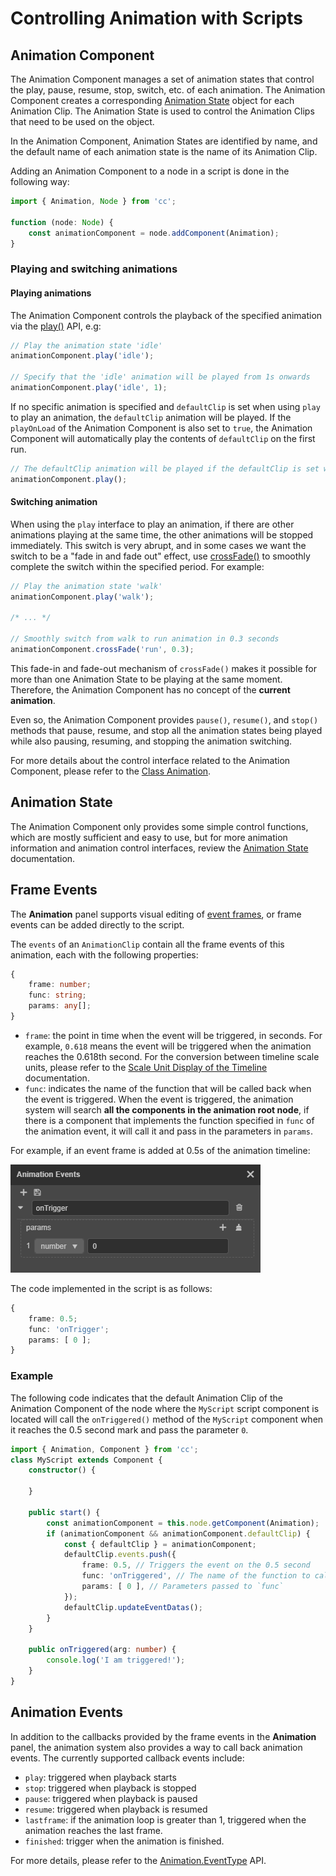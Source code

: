 # Controlling Animation with Scripts

## Animation Component

The Animation Component manages a set of animation states that control the play, pause, resume, stop, switch, etc. of each animation. The Animation Component creates a corresponding [Animation State](animation-state.md) object for each Animation Clip. The Animation State is used to control the Animation Clips that need to be used on the object.

In the Animation Component, Animation States are identified by name, and the default name of each animation state is the name of its Animation Clip.

Adding an Animation Component to a node in a script is done in the following way:

```ts
import { Animation, Node } from 'cc';

function (node: Node) {
    const animationComponent = node.addComponent(Animation);
}
```

### Playing and switching animations

#### Playing animations

The Animation Component controls the playback of the specified animation via the [play()](%__APIDOC__%/en/#/docs/3.3/en/animation/Class/Animation?id=play) API, e.g:

```ts
// Play the animation state 'idle'
animationComponent.play('idle');

// Specify that the 'idle' animation will be played from 1s onwards
animationComponent.play('idle', 1);
```

If no specific animation is specified and `defaultClip` is set when using `play` to play an animation, the `defaultClip` animation will be played. If the `playOnLoad` of the Animation Component is also set to `true`, the Animation Component will automatically play the contents of `defaultClip` on the first run.

```ts
// The defaultClip animation will be played if the defaultClip is set without specifying the animation to be played
animationComponent.play();
```

#### Switching animation

When using the `play` interface to play an animation, if there are other animations playing at the same time, the other animations will be stopped immediately. This switch is very abrupt, and in some cases we want the switch to be a "fade in and fade out" effect, use [crossFade()](%__APIDOC__%/en/#/docs/3.3/en/animation/Class/Animation?id=crossfade) to smoothly complete the switch within the specified period. For example:

```ts
// Play the animation state 'walk'
animationComponent.play('walk');

/* ... */

// Smoothly switch from walk to run animation in 0.3 seconds
animationComponent.crossFade('run', 0.3);
```

This fade-in and fade-out mechanism of `crossFade()` makes it possible for more than one Animation State to be playing at the same moment. Therefore, the Animation Component has no concept of the **current animation**.

Even so, the Animation Component provides `pause()`, `resume()`, and `stop()` methods that pause, resume, and stop all the animation states being played while also pausing, resuming, and stopping the animation switching.

For more details about the control interface related to the Animation Component, please refer to the [Class Animation](%__APIDOC__%/en/#/docs/3.3/en/animation/Class/Animation).

## Animation State

The Animation Component only provides some simple control functions, which are mostly sufficient and easy to use, but for more animation information and animation control interfaces, review the [Animation State](animation-state.md) documentation.

## Frame Events

The **Animation** panel supports visual editing of [event frames](animation-event.md), or frame events can be added directly to the script.

The `events` of an `AnimationClip` contain all the frame events of this animation, each with the following properties:

```ts
{
    frame: number;
    func: string;
    params: any[];
}
```

- `frame`: the point in time when the event will be triggered, in seconds. For example, `0.618` means the event will be triggered when the animation reaches the 0.618th second. For the conversion between timeline scale units, please refer to the [Scale Unit Display of the Timeline](animation-editor.md#scale-unit-display-of-the-timeline) documentation.
- `func`: indicates the name of the function that will be called back when the event is triggered. When the event is triggered, the animation system will search **all the components in the animation root node**, if there is a component that implements the function specified in `func` of the animation event, it will call it and pass in the parameters in `params`.

For example, if an event frame is added at 0.5s of the animation timeline:

![keyframe](./animation/keyframe.png)

The code implemented in the script is as follows:

```ts
{
    frame: 0.5;
    func: 'onTrigger';
    params: [ 0 ];
}
```

### Example

The following code indicates that the default Animation Clip of the Animation Component of the node where the `MyScript` script component is located will call the `onTriggered()` method of the `MyScript` component when it reaches the 0.5 second mark and pass the parameter `0`.

```ts
import { Animation, Component } from 'cc';
class MyScript extends Component {
    constructor() {

    }

    public start() {
        const animationComponent = this.node.getComponent(Animation);
        if (animationComponent && animationComponent.defaultClip) {
            const { defaultClip } = animationComponent;
            defaultClip.events.push({
                frame: 0.5, // Triggers the event on the 0.5 second
                func: 'onTriggered', // The name of the function to call when the event is triggered
                params: [ 0 ], // Parameters passed to `func`
            });
            defaultClip.updateEventDatas();
        }
    }

    public onTriggered(arg: number) {
        console.log('I am triggered!');
    }
}
```

## Animation Events

In addition to the callbacks provided by the frame events in the **Animation** panel, the animation system also provides a way to call back animation events. The currently supported callback events include:

- `play`: triggered when playback starts
- `stop`: triggered when playback is stopped
- `pause`: triggered when playback is paused
- `resume`: triggered when playback is resumed
- `lastframe`: if the animation loop is greater than 1, triggered when the animation reaches the last frame.
- `finished`: trigger when the animation is finished.

For more details, please refer to the [Animation.EventType](%__APIDOC__%/en/#/docs/3.3/en/animation/Class/Animation?id=eventtype) API.
